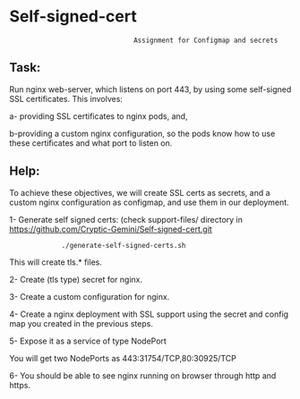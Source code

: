 # Self-signed-cert
                                   
                                   Assignment for Configmap and secrets

Task:
----

Run nginx web-server, which listens on port 443, by using some self-signed SSL certificates. This involves:

a- providing SSL certificates to nginx pods, and,

b-providing a custom nginx configuration, so the pods know how to use these certificates and what port to listen on.


Help:
-----

To achieve these objectives, we will create SSL certs as secrets, and a custom nginx configuration as configmap, and use them in our deployment.

1- Generate self signed certs: (check support-files/ directory in https://github.com/Cryptic-Gemini/Self-signed-cert.git

                 ./generate-self-signed-certs.sh

This will create tls.* files.

2- Create (tls type) secret for nginx.

3- Create a custom configuration for nginx.

4- Create a nginx deployment with SSL support using the secret and config map you created in the previous steps.

5- Expose it as a service of type NodePort

 You will get two NodePorts as  443:31754/TCP,80:30925/TCP


6- You should be able to see nginx running on browser through http and https.
